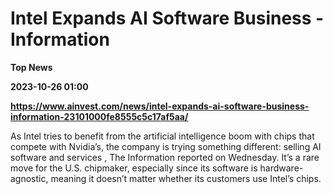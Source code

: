 # Intel Expands AI Software Business - Information
**Top News**

**2023-10-26 01:00**

**https://www.ainvest.com/news/intel-expands-ai-software-business-information-23101000fe8555c5c17af5aa/**

As Intel tries to benefit from the artificial intelligence boom with chips that compete with Nvidia’s, the company is trying something different: selling AI software and services , The Information reported on Wednesday. It’s a rare move for the U.S. chipmaker, especially since its software is hardware-agnostic, meaning it doesn’t matter whether its customers use Intel’s chips.